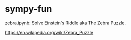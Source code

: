 # sympy-fun

zebra.ipynb:  Solve Einstein's Riddle aka The Zebra Puzzle.

https://en.wikipedia.org/wiki/Zebra_Puzzle
